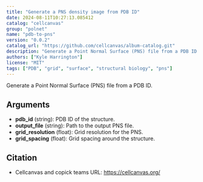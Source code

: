 ```yaml
---
title: "Generate a PNS density image from PDB ID"
date: 2024-08-11T10:27:13.085412
catalog: "cellcanvas"
group: "polnet"
name: "pdb-to-pns"
version: "0.0.2"
catalog_url: "https://github.com/cellcanvas/album-catalog.git"
description: "Generate a Point Normal Surface (PNS) file from a PDB ID."
authors: ["Kyle Harrington"]
license: "MIT"
tags: ["PDB", "grid", "surface", "structural biology", "pns"]
---
```


Generate a Point Normal Surface (PNS) file from a PDB ID.

## Arguments

- **pdb_id** (string): PDB ID of the structure.
- **output_file** (string): Path to the output PNS file.
- **grid_resolution** (float): Grid resolution for the PNS.
- **grid_spacing** (float): Grid spacing around the structure.

## Citation

- Cellcanvas and copick teams
  URL: https://cellcanvas.org/

